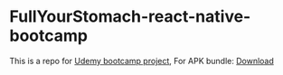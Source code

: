 # FullYourStomach-react-native-bootcamp

This is a repo for [Udemy bootcamp project](https://www.udemy.com/course/complete-react-native-mobile-development-zero-to-mastery-with-hooks/),
For APK bundle: [Download](https://drive.google.com/file/d/13C4pdvt02ucDob8N7WH2JFUG3V_j2eje/view?usp=sharing)

